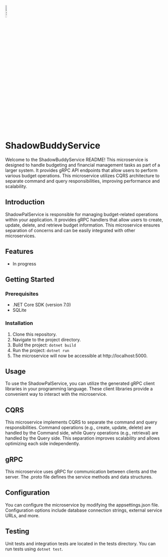 ﻿<img src="https://user-images.githubusercontent.com/44977760/263112420-72722660-3c01-4cc7-8ac0-0a35f2959569.png" alt="ShadowPal" width="10%">

# ShadowBuddyService

Welcome to the ShadowBuddyService README! This microservice is designed to handle budgeting and financial management tasks
as part of a larger system. It provides gRPC API endpoints that allow users to perform various budget operations. This
microservice utilizes CQRS architecture to separate command and query responsibilities, improving performance and
scalability.

## Introduction

ShadowPalService is responsible for managing budget-related operations within your application. It provides gRPC
handlers that allow users to create, update, delete, and retrieve budget information. This microservice ensures
separation of concerns and can be easily integrated with other microservices.

## Features

- In progress

## Getting Started

### Prerequisites

- .NET Core SDK (version 7.0)
- SQLite

### Installation

1. Clone this repository.
2. Navigate to the project directory.
3. Build the project: ```dotnet build```
4. Run the project: ```dotnet run```
5. The microservice will now be accessible at http://localhost:5000.

## Usage

To use the ShadowPalService, you can utilize the generated gRPC client libraries in your programming language. These
client libraries provide a convenient way to interact with the microservice.

## CQRS

This microservice implements CQRS to separate the command and query responsibilities. Command operations (e.g., create,
update, delete) are handled by the Command side, while Query operations (e.g., retrieval) are handled by the Query side.
This separation improves scalability and allows optimizing each side independently.

## gRPC

This microservice uses gRPC for communication between clients and the server. The .proto file defines the service
methods and data structures.

## Configuration

You can configure the microservice by modifying the appsettings.json file. Configuration options include database
connection strings, external service URLs, and more.

## Testing

Unit tests and integration tests are located in the tests directory. You can run tests using ```dotnet test```.

